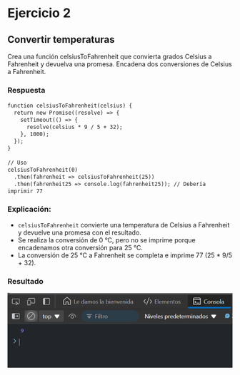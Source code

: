 # Ejercicio 2

## Convertir temperaturas

Crea una función celsiusToFahrenheit que convierta grados Celsius a Fahrenheit y devuelva una promesa. Encadena dos conversiones de Celsius a Fahrenheit.

### Respuesta 

```
function celsiusToFahrenheit(celsius) {
  return new Promise((resolve) => {
    setTimeout(() => {
      resolve(celsius * 9 / 5 + 32);
    }, 1000);
  });
}

// Uso
celsiusToFahrenheit(0)
  .then(fahrenheit => celsiusToFahrenheit(25))
  .then(fahrenheit25 => console.log(fahrenheit25)); // Debería imprimir 77

```

### Explicación: 

- `celsiusToFahrenheit` convierte una temperatura de Celsius a Fahrenheit y devuelve una promesa con el resultado.
- Se realiza la conversión de 0 °C, pero no se imprime porque encadenamos otra conversión para 25 °C.
- La conversión de 25 °C a Fahrenheit se completa e imprime 77 (25 * 9/5 + 32).

### Resultado 

![Texto alternativo](../../src/Ejercicio1res.png "Respuesta del codigo ejemplo")

